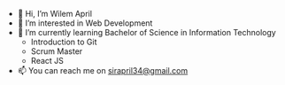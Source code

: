 - 👋 Hi, I’m Wilem April
- 👀 I’m interested in Web Development
- 🌱 I’m currently learning Bachelor of Science in Information Technology
    - Introduction to Git
    - Scrum Master
    - React JS  
- 📫 You can reach me on sirapril34@gmail.com

<!---
Buddynice34/Buddynice34 is a ✨ special ✨ repository because its `README.md` (this file) appears on your GitHub profile.
You can click the Preview link to take a look at your changes.
--->
